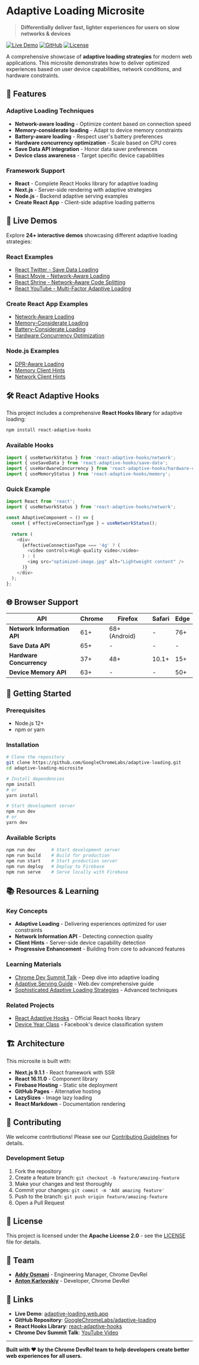 # Adaptive Loading Microsite

> **Differentially deliver fast, lighter experiences for users on slow networks & devices**

[![Live Demo](https://img.shields.io/badge/Live%20Demo-adaptive--loading.web.app-blue?style=flat-square&logo=firebase)](https://adaptive-loading.web.app/)
[![GitHub](https://img.shields.io/badge/GitHub-GoogleChromeLabs%2Fadaptive--loading-black?style=flat-square&logo=github)](https://github.com/GoogleChromeLabs/adaptive-loading/)
[![License](https://img.shields.io/badge/License-Apache%202.0-green?style=flat-square)](https://opensource.org/licenses/Apache-2.0)

A comprehensive showcase of **adaptive loading strategies** for modern web applications. This microsite demonstrates how to deliver optimized experiences based on user device capabilities, network conditions, and hardware constraints.

## 🚀 Features

### **Adaptive Loading Techniques**
- **Network-aware loading** - Optimize content based on connection speed
- **Memory-considerate loading** - Adapt to device memory constraints  
- **Battery-aware loading** - Respect user's battery preferences
- **Hardware concurrency optimization** - Scale based on CPU cores
- **Save Data API integration** - Honor data saver preferences
- **Device class awareness** - Target specific device capabilities

### **Framework Support**
- **React** - Complete React Hooks library for adaptive loading
- **Next.js** - Server-side rendering with adaptive strategies
- **Node.js** - Backend adaptive serving examples
- **Create React App** - Client-side adaptive loading patterns

## 📱 Live Demos

Explore **24+ interactive demos** showcasing different adaptive loading strategies:

### **React Examples**
- [React Twitter - Save Data Loading](https://adaptive-loading.web.app/react-twitter-save-data-loading(client-hint)/)
- [React Movie - Network-Aware Loading](https://adaptive-loading.web.app/react-movie-network-aware-loading/)
- [React Shrine - Network-Aware Code Splitting](https://adaptive-loading.web.app/react-shrine-network-aware-code-splitting/)
- [React YouTube - Multi-Factor Adaptive Loading](https://adaptive-loading.web.app/react-youtube-adaptive-loading/)

### **Create React App Examples**
- [Network-Aware Loading](https://adaptive-loading.web.app/cra-network-aware-loading/)
- [Memory-Considerate Loading](https://adaptive-loading.web.app/cra-memory-considerate-loading/)
- [Battery-Considerate Loading](https://adaptive-loading.web.app/cra-battery-considerate-loading/)
- [Hardware Concurrency Optimization](https://adaptive-loading.web.app/cra-hardware-concurrency-considerate-loading/)

### **Node.js Examples**
- [DPR-Aware Loading](https://adaptive-loading.web.app/node-dpr-aware-loading/)
- [Memory Client Hints](https://adaptive-loading.web.app/node-memory-considerate-loading/)
- [Network Client Hints](https://adaptive-loading.web.app/node-network-aware-loading/)

## 🛠 React Adaptive Hooks

This project includes a comprehensive **React Hooks library** for adaptive loading:

```bash
npm install react-adaptive-hooks
```

### **Available Hooks**

```javascript
import { useNetworkStatus } from 'react-adaptive-hooks/network';
import { useSaveData } from 'react-adaptive-hooks/save-data';
import { useHardwareConcurrency } from 'react-adaptive-hooks/hardware-concurrency';
import { useMemoryStatus } from 'react-adaptive-hooks/memory';
```

### **Quick Example**

```javascript
import React from 'react';
import { useNetworkStatus } from 'react-adaptive-hooks/network';

const AdaptiveComponent = () => {
  const { effectiveConnectionType } = useNetworkStatus();
  
  return (
    <div>
      {effectiveConnectionType === '4g' ? (
        <video controls>High-quality video</video>
      ) : (
        <img src="optimized-image.jpg" alt="Lightweight content" />
      )}
    </div>
  );
};
```

## 🌐 Browser Support

| API | Chrome | Firefox | Safari | Edge |
|-----|--------|---------|--------|------|
| **Network Information API** | 61+ | 68+ (Android) | - | 76+ |
| **Save Data API** | 65+ | - | - | - |
| **Hardware Concurrency** | 37+ | 48+ | 10.1+ | 15+ |
| **Device Memory API** | 63+ | - | - | 50+ |

## 🚀 Getting Started

### **Prerequisites**
- Node.js 12+ 
- npm or yarn

### **Installation**

```bash
# Clone the repository
git clone https://github.com/GoogleChromeLabs/adaptive-loading.git
cd adaptive-loading-microsite

# Install dependencies
npm install
# or
yarn install

# Start development server
npm run dev
# or
yarn dev
```

### **Available Scripts**

```bash
npm run dev      # Start development server
npm run build    # Build for production
npm run start    # Start production server
npm run deploy   # Deploy to Firebase
npm run serve    # Serve locally with Firebase
```

## 📚 Resources & Learning

### **Key Concepts**
- **Adaptive Loading** - Delivering experiences optimized for user constraints
- **Network Information API** - Detecting connection quality
- **Client Hints** - Server-side device capability detection
- **Progressive Enhancement** - Building from core to advanced features

### **Learning Materials**
- [Chrome Dev Summit Talk](https://www.youtube.com/watch?v=puUPpVrIRkc) - Deep dive into adaptive loading
- [Adaptive Serving Guide](https://web.dev/adaptive-serving-based-on-network-quality/) - Web.dev comprehensive guide
- [Sophisticated Adaptive Loading Strategies](https://medium.com/@roderickhsiao/sophisticated-adaptive-loading-strategies-7118341fcf91) - Advanced techniques

### **Related Projects**
- [React Adaptive Hooks](https://github.com/GoogleChromeLabs/react-adaptive-hooks) - Official React hooks library
- [Device Year Class](https://engineering.fb.com/android/year-class-a-classification-system-for-android/) - Facebook's device classification system

## 🏗 Architecture

This microsite is built with:

- **Next.js 9.1.1** - React framework with SSR
- **React 16.11.0** - Component library
- **Firebase Hosting** - Static site deployment
- **GitHub Pages** - Alternative hosting
- **LazySizes** - Image lazy loading
- **React Markdown** - Documentation rendering

## 🤝 Contributing

We welcome contributions! Please see our [Contributing Guidelines](https://github.com/GoogleChromeLabs/adaptive-loading/blob/master/CONTRIBUTING.md) for details.

### **Development Setup**

1. Fork the repository
2. Create a feature branch: `git checkout -b feature/amazing-feature`
3. Make your changes and test thoroughly
4. Commit your changes: `git commit -m 'Add amazing feature'`
5. Push to the branch: `git push origin feature/amazing-feature`
6. Open a Pull Request

## 📄 License

This project is licensed under the **Apache License 2.0** - see the [LICENSE](https://github.com/GoogleChromeLabs/adaptive-loading/blob/master/LICENSE) file for details.

## 👥 Team

- **[Addy Osmani](https://github.com/addyosmani)** - Engineering Manager, Chrome DevRel
- **[Anton Karlovskiy](https://github.com/anton-karlovskiy)** - Developer, Chrome DevRel

## 🔗 Links

- **Live Demo**: [adaptive-loading.web.app](https://adaptive-loading.web.app/)
- **GitHub Repository**: [GoogleChromeLabs/adaptive-loading](https://github.com/GoogleChromeLabs/adaptive-loading/)
- **React Hooks Library**: [react-adaptive-hooks](https://github.com/GoogleChromeLabs/react-adaptive-hooks/)
- **Chrome Dev Summit Talk**: [YouTube Video](https://www.youtube.com/watch?v=puUPpVrIRkc)

---

**Built with ❤️ by the Chrome DevRel team to help developers create better web experiences for all users.**